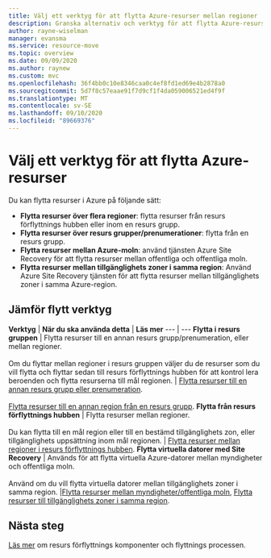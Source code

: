 ```yaml
---
title: Välj ett verktyg för att flytta Azure-resurser mellan regioner
description: Granska alternativ och verktyg för att flytta Azure-resurser mellan regioner
author: rayne-wiselman
manager: evansma
ms.service: resource-move
ms.topic: overview
ms.date: 09/09/2020
ms.author: raynew
ms.custom: mvc
ms.openlocfilehash: 36f4bb0c10e8346caa0c4ef8fd1ed69e4b2878a0
ms.sourcegitcommit: 5d7f8c57eaae91f7d9cf1f4da059006521ed4f9f
ms.translationtype: MT
ms.contentlocale: sv-SE
ms.lasthandoff: 09/10/2020
ms.locfileid: "89669376"
---
```

# <a name="choose-a-tool-for-moving-azure-resources"></a>Välj ett verktyg för att flytta Azure-resurser

Du kan flytta resurser i Azure på följande sätt:

- **Flytta resurser över flera regioner**: flytta resurser från resurs förflyttnings hubben eller inom en resurs grupp. 
- **Flytta resurser över resurs grupper/prenumerationer**: flytta från en resurs grupp. 
- **Flytta resurser mellan Azure-moln**: använd tjänsten Azure Site Recovery för att flytta resurser mellan offentliga och offentliga moln.
- **Flytta resurser mellan tillgänglighets zoner i samma region**: Använd Azure Site Recovery tjänsten för att flytta resurser mellan tillgänglighets zoner i samma Azure-region.


## <a name="compare-move-tools"></a>Jämför flytt verktyg

**Verktyg** | **När du ska använda detta** | **Läs mer**
--- | --- 
**Flytta i resurs gruppen** | Flytta resurser till en annan resurs grupp/prenumeration, eller mellan regioner.<br/><br/> Om du flyttar mellan regioner i resurs gruppen väljer du de resurser som du vill flytta och flyttar sedan till resurs förflyttnings hubben för att kontrol lera beroenden och flytta resurserna till mål regionen. | [Flytta resurser till en annan resurs grupp eller prenumeration](../azure-resource-manager/management/move-resource-group-and-subscription.md).<br/><br/> [Flytta resurser till en annan region från en resurs grupp](../azure-resource-manager/management/move-region.md).
**Flytta från resurs förflyttnings hubben** | Flytta resurser mellan regioner. <br/><br/> Du kan flytta till en mål region eller till en bestämd tillgänglighets zon, eller tillgänglighets uppsättning inom mål regionen. | [Flytta resurser mellan regioner i resurs förflyttnings hubben]().
**Flytta virtuella datorer med Site Recovery** | Används för att flytta virtuella Azure-datorer mellan myndigheter och offentliga moln.<br/><br/> Använd om du vill flytta virtuella datorer mellan tillgänglighets zoner i samma region. |[Flytta resurser mellan myndigheter/offentliga moln](../site-recovery/region-move-cross-geos.md), [Flytta resurser till tillgänglighets zoner i samma region](../site-recovery/azure-to-azure-how-to-enable-zone-to-zone-disaster-recovery.md).

## <a name="next-steps"></a>Nästa steg

[Läs mer](about-move-process.md) om resurs förflyttnings komponenter och flyttnings processen.
